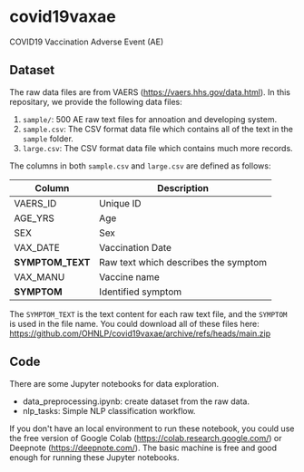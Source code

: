 # covid19vaxae

COVID19 Vaccination Adverse Event (AE)

## Dataset
The raw data files are from VAERS (https://vaers.hhs.gov/data.html).
In this repositary, we provide the following data files:

1. `sample/`: 500 AE raw text files for annoation and developing system. 
3. `sample.csv`: The CSV format data file which contains all of the text in the `sample` folder. 
4. `large.csv`: The CSV format data file which contains much more records.

The columns in both `sample.csv` and `large.csv` are defined as follows:

| Column       | Description |
| ------------ | ----------- |
| VAERS_ID     | Unique ID       |
| AGE_YRS      | Age        |
| SEX          | Sex        |
| VAX_DATE     | Vaccination Date        |
| **SYMPTOM_TEXT** | Raw text which describes the symptom        |
| VAX_MANU     | Vaccine name        |
| **SYMPTOM**      | Identified symptom  |

The `SYMPTOM_TEXT` is the text content for each raw text file, and the `SYMPTOM` is used in the file name.
You could download all of these files here: https://github.com/OHNLP/covid19vaxae/archive/refs/heads/main.zip

## Code

There are some Jupyter notebooks for data exploration.

- data_preprocessing.ipynb: create dataset from the raw data.
- nlp_tasks: Simple NLP classification workflow.

If you don't have an local environment to run these notebook, you could use the free version of Google Colab (https://colab.research.google.com/) or Deepnote (https://deepnote.com/). The basic machine is free and good enough for running these Jupyter notebooks.
